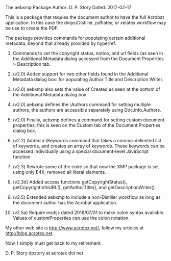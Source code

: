 The aebxmp Package
Author: D. P. Story
Dated: 2017-02-17

This is a package that requies the document author to have the full Acrobat
application. In this case the dvips/Distiller, pdflatex, or xelatex workflow
may be use to create the PDF.

The package provides commands for populating certain additional metadata,
beyond that already provided by hyperref.

1.  Commands to set the copyright status, notice, and url fields (as seen in the
    Additional Metadata dialog accessed from the Document Properties >
    Description tab.

2.  (v2.0) Added support for two other fields found in the Additional Metadata
    dialog box: for populating Author Title and Description Writer.

3.  (v2.0) aebxmp also sets the value of Created as seen at the bottom of the
    Additional Metadata dialog box

4.  (v2.0) aebxmp defines the \Authors command for setting multiple authors,
    the authors are accessible separately using Doc.info.Authors.

5.  (v2.0) Finally, aebxmp defines a command for setting custom document
    properties, this is seen on the Custom tab of the Document Properties
    dialog box.

6.  (v2.2) Added a \Keywords command that takes a comma-delimited list
    of keywords, and creates an array of keywords. These keywords can be
    accessed individually using a special document-level JavaScript
    function.

7.  (v2.3) Rewrote some of the code so that now the XMP package is set
    using only E4X; removed all literal elements.

8.  (v2.3d) Added access functions getCopyrightStatus(),
    getCopyrightInfoURL(), getAuthorTitle(), and getDescriptionWriter(). 

9.  (v2.5) Extended aebxmp to include a non-Distiller workflow as long as
    the document author has the Acrobat application.

10. (v2.5a) Require insdljs dated 2016/07/31 to make colon syntax available.
    Values of customProperties can use the colon notation.

My other web site is http://www.acrotex.net/, follow my articles at
http://blog.acrotex.net.

Now, I simply must get back to my retirement.

D. P. Story
dpstory at acrotex dot net

